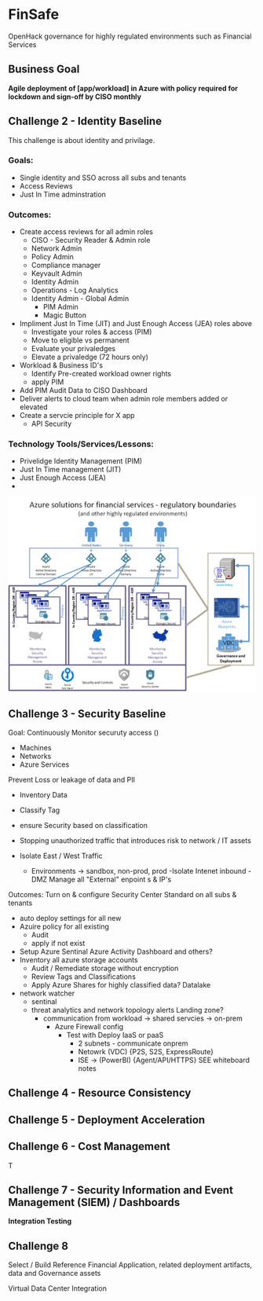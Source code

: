 # FinSafe
OpenHack governance for highly regulated environments such as Financial Services



## Business Goal
  **Agile deployment of [app/workload] in Azure with policy required for lockdown and sign-off by CISO monthly**


## Challenge 2 - Identity Baseline

This challenge is about identity and privilage. 



### Goals:
- Single identity and SSO across all subs and tenants
- Access Reviews
- Just In Time adminstration

### Outcomes:
- Create access reviews for all admin roles
  - CISO - Security Reader & Admin role
  - Network Admin
  - Policy Admin 
  - Compliance manager
  - Keyvault Admin
  - Identity Admin
  - Operations - Log Analytics
  - Identity Admin - Global Admin
    - PIM Admin
    - Magic Button
- Impliment Just In Time (JIT) and Just Enough Access (JEA) roles above
  - Investigate your roles & access (PIM)
  - Move to eligible vs permanent 
  - Evaluate your privaledges
  - Elevate a privaledge (72 hours only)
- Workload & Business ID's
    - Identify Pre-created workload owner rights
    - apply PIM
- Add PIM Audit Data to CISO Dashboard
- Deliver alerts to cloud team when admin role members added or elevated
- Create a servcie principle for X app
  - API Security


### Technology Tools/Services/Lessons:
- Privelidge Identity Management (PIM)
- Just In Time management (JIT)
- Just Enough Access (JEA)
- 


![](images/regulatory-boundaries.png?raw=true)




## Challenge 3 - Security Baseline
Goal: Continuously Monitor securuty access ()
 - Machines
 - Networks
 - Azure Services


Prevent Loss or leakage of data and PII
  - Inventory Data
  - Classify Tag
  - ensure Security based on classification
- Stopping unauthorized traffic that introduces risk to network / IT assets

- Isolate East / West Traffic
  - Environments -> sandbox, non-prod, prod
-Isolate Intenet inbound - DMZ
Manage all "External" enpoint s & IP's

Outcomes: 
Turn on & configure Security Center Standard on all subs & tenants
  - auto deploy settings for all new
  - Azuire policy  for all existing
    - Audit
    - apply if not exist
  - Setup Azure Sentinal Azure Activity Dashboard and others?
  - Inventory all azure storage accounts
    - Audit / Remediate storage without encryption
    - Review Tags and Classifications
    - Apply Azure Shares for highly classified data?  Datalake
  - network watcher
    - sentinal
    - threat analytics and network topology alerts
    Landing zone?
      - communication from workload -> shared servcies -> on-prem
        - Azure Firewall config
          - Test with Deploy IaaS or paaS
            - 2 subnets - communicate onprem
            - Netowrk (VDC) {P2S, S2S, ExpressRoute}
            - ISE -> (PowerBI) {Agent/API/HTTPS}
    SEE whiteboard notes
    

## Challenge 4 - Resource Consistency 



## Challenge 5 - Deployment Acceleration 




## Challenge 6 - Cost Management 

T

## Challenge 7 - Security Information and Event Management (SIEM) / Dashboards 



**Integration Testing**




## Challenge 8



Select / Build Reference Financial Application, related deployment artifacts, data and Governance assets 

Virtual Data Center Integration 



